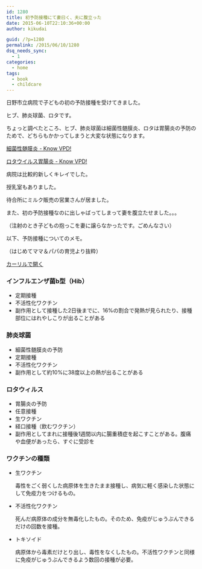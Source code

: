 ```yaml
---
id: 1280
title: 初予防接種にて妻曰く、夫に腹立った
date: 2015-06-10T22:10:36+00:00
author: kikudai

guid: /?p=1280
permalink: /2015/06/10/1280
dsq_needs_sync:
  - 1
categories:
  - home
tags:
  - book
  - childcare
---
```

日野市立病院で子どもの初の予防接種を受けてきました。

ヒブ、肺炎球菌、ロタです。

ちょっと調べたところ、ヒブ、肺炎球菌は細菌性髄膜炎、ロタは胃腸炎の予防のためで、どちらもかかってしまうと大変な状態になります。
  
<!--more-->

<a href="https://www.know-vpd.jp/vpdlist/bctra_mnt.htm" target="_blank">細菌性髄膜炎 - Know VPD!</a>

<a href="https://www.know-vpd.jp/vpdlist/rota.htm" target="_blank">ロタウイルス胃腸炎 - Know VPD!</a>

病院は比較的新しくキレイでした。

授乳室もありました。

待合所にミルク販売の営業さんが居ました。

また、初の予防接種なのに出しゃばってしまって妻を腹立たせました。。。
  
（注射のとき子どもの抱っこを妻に譲らなかったです。ごめんなさい）

以下、予防接種についてのメモ。
  
（はじめてママ＆パパの育児より抜粋）

<a class="calil-widget" href="https://calil.jp/book/4072955442" data-widget-isbn="4072955442" data-widget-appkey="58f03cb403271b112a914da4ea971431" data-widget-width="100%" data-widget-associateid="kikudai-22" data-widget-image="true" data-widget-title="はじめてママ&パパの育児―0~3才赤ちゃんとの暮らし 気がかりがスッキリ! (主婦の友実用No.1シリーズ)" data-widget-author="五十嵐 隆">カーリルで開く</a>

### インフルエンザ菌b型（Hib）

  * 定期接種
  * 不活性化ワクチン
  * 副作用として接種した2日後までに、16%の割合で発熱が見られたり、接種部位にはれやしこりが出ることがある

### 肺炎球菌

  * 細菌性髄膜炎の予防
  * 定期接種
  * 不活性化ワクチン
  * 副作用として約10%に38度以上の熱が出ることがある

### ロタウィルス

  * 胃腸炎の予防
  * 任意接種
  * 生ワクチン
  * 経口接種（飲むワクチン）
  * 副作用としてまれに接種後1週間以内に腸重積症を起こすことがある。腹痛や血便があったら、すぐに受診を

### ワクチンの種類

  * 生ワクチン
  
    毒性をごく弱くした病原体を生きたまま接種し、病気に軽く感染した状態にして免疫力をつけるもの。
  * 不活性化ワクチン
  
    死んだ病原体の成分を無毒化したもの。そのため、免疫がじゅうぶんできるだけの回数を接種。
  * トキソイド
  
    病原体から毒素だけとり出し、毒性をなくしたもの。不活性ワクチンと同様に免疫がじゅうぶんできるよう数回の接種が必要。